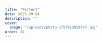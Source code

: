 ```yaml
---
title: "Perfect"
date: 2025-09-04
description: ""
cover:
  image: "/uploads/photo-1757013929747.jpg"
order: 34
---
```


